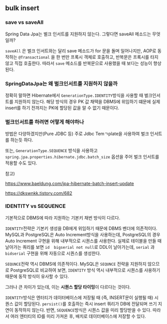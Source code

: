 ## bulk insert
### save vs saveAll
Spring Data Jpa는 벌크 인서트를 지원하지 않는다. 그렇다면 saveAll 메소드는 무엇일까?

`saveAll` 은 벌크 인서트와는 달리 save 메소드가 for 문을 돌며 일어나지만, AOP로 동작하는 `@Transactional` 을 한 번만 프록시 객체로 호출하고, 반복문은 프록시를 타지 않고 직접 호출한다. 
따라서 `save` 메소드를 반복문으로 사용했을 때 보다는 성능이 향상된다.

### SpringDataJpa는 왜 벌크인서트를 지원하지 않을까
정확히 말하면 Hibernate에서 `GenerationType.IDENTITY`방식을 사용할 때 벌크인서트를 지원하지 않는다. 해당 방식의 경우 PK 값 채택을 DBMS에 위임하기 떄문에 실제 insert를 하기 전까지는 PK에 할당된 값을 알 수 없기 때문이다.

### 벌크인서트를 하려면 어떻게 해야하나
방법은 다양하겠지만(Pure JDBC 등) 주로 Jdbc Temㄱplate을 사용하여 벌크 인서트를 하는듯 하다.

또는, `GenerationType.SEQUENCE` 방식을 사용하고 `spring.jpa.properties.hibernate.jdbc.batch_size` 옵션을 주어 벌크 인서트를 적용할 수도 있다.

참고) 

https://www.baeldung.com/jpa-hibernate-batch-insert-update

https://dkswnkk.tistory.com/682

### IDENTITY vs SEQUENCE
기본적으로 DBMS에 따라 지원하는 기본키 채번 방식이 다르다.

`IDENTITY`전략은 기본키 생성을 DB에게 위임하기 때문에 DBMS 벤더에 의존적이다. MySQL과 PostgreSQL은 Auto Increment방식을 사용하는데,  PostgreSQL의 경우 Auto Increment 구현을 위해 내부적으로 시퀀스를 사용한다. 실제로 테이블을 만들 때 날아가는 쿼리를 보면 `id  bigserial not null`로 DDL이 날아가는데, `serial` 과 `bidserial` 구현을 위해 자동으로 시퀀스를 생성한다.

`SEQUNCE`전략 역시 DBMS에 의존적이다. MySQL은 `SEQUNCE` 전략을 지원하지 않으므로 PostgreSQL로 비교하여 보면, `IDENTITY` 방식 역시 내부적으로 시퀀스를 사용하기 때문에 동작 방식이 유사할 수 있다. 

그러나 큰 차이가 있는데, 이는 **시퀀스 할당 타이밍**이 다르다는 것이다.

`IDENTITY`방식은 엔터티가 데이터베이스에 저장될 때 (즉, INSERT문이 실행될 때) 시퀀스 값이 할당된다. `persist()`를 호출하는 즉시 insert 쿼리가 DB에 전달되며 쓰기 지연이 동작하지 않는다.
반면, `SEQUENCE`방식은 시퀀스 값을 미리 할당받을 수 있다. 따라서 여러 엔터티의 ID를 미리 가져온 후, 배치로 데이터베이스에 저장할 수 있다.
